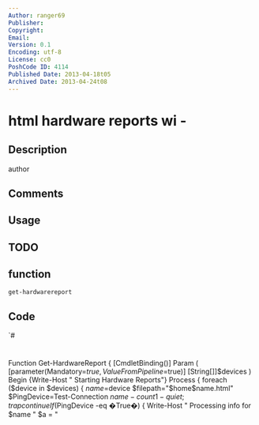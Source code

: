 ```yaml
---
Author: ranger69
Publisher: 
Copyright: 
Email: 
Version: 0.1
Encoding: utf-8
License: cc0
PoshCode ID: 4114
Published Date: 2013-04-18t05
Archived Date: 2013-04-24t08
---
```


# html hardware reports wi - 

## Description

author

## Comments



## Usage



## TODO



## function

`get-hardwarereport`

## Code

`#
 #
 Function Get-HardwareReport {
 [CmdletBinding()] Param
 (
 [parameter(Mandatory=$true,
 ValueFromPipeline=$true)] [String[]]$devices
 )
 Begin {Write-Host " Starting Hardware Reports"}
 Process {
 foreach ($device in $devices) {
 $name=$device
 $filepath="$home\$name.html"
 $PingDevice=Test-Connection $name -count 1 -quiet;trap{continue}
 If ($PingDevice -eq �True�) {
 Write-Host " Processing info for $name "
 $a = "<style>"
 $a = $a + "BODY{background-color:Lavender ;}"
 $a = $a + "TABLE{border-width: 1px;border-style: solid;border-color: black;border-collapse: collapse;}"
 $a = $a + "TH{border-width: 1px;padding: 0px;border-style: solid;border-color: black;background-color:skyblue}"
 $a = $a + "TD{border-width: 1px;padding: 0px;border-style: solid;border-color: black;background-color:lightyellow}"
 $a = $a + "</style><Title>$name Hardware Report</Title>"
 ####################################
 ConvertTo-Html -Head $a -Body "<h1> Computer Name : $name </h1>" > "$filepath"
 Get-WmiObject -ComputerName $name Win32_BaseBoard | Select Name,Manufacturer,Product,SerialNumber,Status | ConvertTo-html -Body "<H2> MotherBoard Information</H2>" >> "$filepath"
 Get-WmiObject win32_bios -ComputerName $name | Select Manufacturer,Name,@{name='biosversion' ; Expression={$_.biosversion -join '; '}}, @{name='ListOfLanguages' ; Expression={$_.ListOfLanguages -join '; '}},PrimaryBIOS,ReleaseDate,SMBIOSBIOSVersion,SMBIOSMajorVersion,SMBIOSMinorVersion | ConvertTo-html -Body "<H2> BIOS Information </H2>" >>"$filepath"
 Get-WmiObject Win32_CDROMDrive -ComputerName $name | select Name,Drive,MediaLoaded,MediaType,MfrAssignedRevisionLevel | ConvertTo-html -Body "<H2> CD ROM Information</H2>" >> "$filepath"
 Get-WmiObject Win32_ComputerSystemProduct -ComputerName $name | Select Vendor,Version,Name,IdentifyingNumber,UUID | ConvertTo-html -Body "<H2> System Information </H2>" >> "$filepath"
 Get-WmiObject win32_diskDrive -ComputerName $name | select Model,SerialNumber,InterfaceType,Size,Partitions | ConvertTo-html -Body "<H2> Harddisk Information </H2>" >> "$filepath"
 Get-WmiObject win32_networkadapter -ComputerName $name | Select Name,Manufacturer,Description ,AdapterType,Speed,MACAddress,NetConnectionID | ConvertTo-html -Body "<H2> Network Card Information</H2>" >> "$filepath"
 Get-WmiObject Win32_PhysicalMemory -ComputerName $name | select BankLabel,DeviceLocator,Capacity,Manufacturer,PartNumber,SerialNumber,Speed | ConvertTo-html -Body "<H2> Physical Memory Information</H2>" >> "$filepath"
 Get-WmiObject Win32_Processor -ComputerName $name | Select Name,Manufacturer,Caption,DeviceID,CurrentClockSpeed,CurrentVoltage,DataWidth,L2CacheSize,L3CacheSize,NumberOfCores,NumberOfLogicalProcessors,Status | ConvertTo-html -Body "<H2> CPU Information</H2>" >> "$filepath"
 Get-WmiObject Win32_SystemEnclosure -ComputerName $name | Select Tag,InstallDate,LockPresent,PartNumber,SerialNumber | ConvertTo-html -Body "<H2> System Enclosure Information </H2>" >> "$filepath"
 invoke-Expression "$filepath"
 }else {Write-Host " $name is offline - will not be included in the reports"}
 }
 }
 End {Write-Host "Ending Hardware Report for $name"}
 }
`


